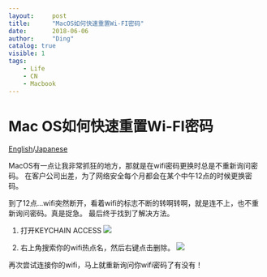 ```yaml
---
layout:     post
title:      "MacOS如何快速重置Wi-FI密码"
date:       2018-06-06
author:     "Ding"
catalog: true
visible: 1
tags:
    - Life
    - CN
    - Macbook
---
```

# Mac OS如何快速重置Wi-FI密码
[English](https://dingyj3178.github.io/2018/06/06/How-Reset-Macbook-wifi-pw-EN/)/[Japanese](https://dingyj3178.github.io/2018/06/06/How-Reset-Macbook-wifi-pw-JA/)

MacOS有一点让我非常抓狂的地方，那就是在wifi密码更换时总是不重新询问密码。
在客户公司出差，为了网络安全每个月都会在某个中午12点的时候更换密码。

到了12点...wifi突然断开，看着wifi的标志不断的转啊转啊，就是连不上，也不重新询问密码。真是捉急。
最后终于找到了解决方法。

1. 打开KEYCHAIN ACCESS
![](https://s3.amazonaws.com/ding-blog/blog/2018-06-06-140824.jpg)

1. 右上角搜索你的wifi热点名，然后右键点击删除。
![](https://s3.amazonaws.com/ding-blog/blog/2018-06-06-140941.jpg)

再次尝试连接你的wifi，马上就重新询问你wifi密码了有没有！
